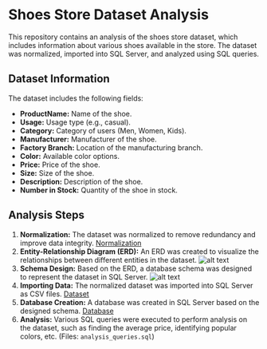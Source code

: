 # Shoes Store Dataset Analysis

This repository contains an analysis of the shoes store dataset, which includes information about various shoes available in the store. The dataset was normalized, imported into SQL Server, and analyzed using SQL queries.

## Dataset Information

The dataset includes the following fields:

- **ProductName:** Name of the shoe.
- **Usage:** Usage type (e.g., casual).
- **Category:** Category of users (Men, Women, Kids).
- **Manufacturer:** Manufacturer of the shoe.
- **Factory Branch:** Location of the manufacturing branch.
- **Color:** Available color options.
- **Price:** Price of the shoe.
- **Size:** Size of the shoe.
- **Description:** Description of the shoe.
- **Number in Stock:** Quantity of the shoe in stock.

## Analysis Steps

1. **Normalization:** The dataset was normalized to remove redundancy and improve data integrity. [Normalization](https://github.com/Shamss08/Shoes_Store_Database_System/blob/main/Normalization.xlsx)
2. **Entity-Relationship Diagram (ERD):** An ERD was created to visualize the relationships between different entities in the dataset.
![alt text](https://github.com/Shamss08/Shoes_Store_Database_System/blob/main/ERD.jpg "ERD")
3. **Schema Design:** Based on the ERD, a database schema was designed to represent the dataset in SQL Server. ![alt text](https://github.com/Shamss08/Shoes_Store_Database_System/blob/main/DB_Diagram.png "Database Schema")
4. **Importing Data:** The normalized dataset was imported into SQL Server as CSV files. [Dataset](https://github.com/Shamss08/Shoes_Store_Database_System/blob/main/Dataset.xlsx)
5. **Database Creation:** A database was created in SQL Server based on the designed schema. [Database](https://github.com/Shamss08/Shoes_Store_Database_System/blob/main/store.bak)
6. **Analysis:** Various SQL queries were executed to perform analysis on the dataset, such as finding the average price, identifying popular colors, etc. (Files: `analysis_queries.sql`)
